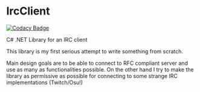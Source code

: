 # IrcClient

[![Codacy Badge](https://api.codacy.com/project/badge/Grade/e60eeb81012d48a5907a949c11694ae4)](https://www.codacy.com/app/Citillara/IrcClient?utm_source=github.com&amp;utm_medium=referral&amp;utm_content=Citillara/IrcClient&amp;utm_campaign=Badge_Grade)

C# .NET Library for an IRC client

This library is my first serious attempt to write something from scratch.

Main design goals are to be able to connect to RFC compliant server and use as many as functionalities possible.
On the other hand I try to make the library as permissive as possible for connecting to some strange IRC implementations (Twitch/Osu!)

